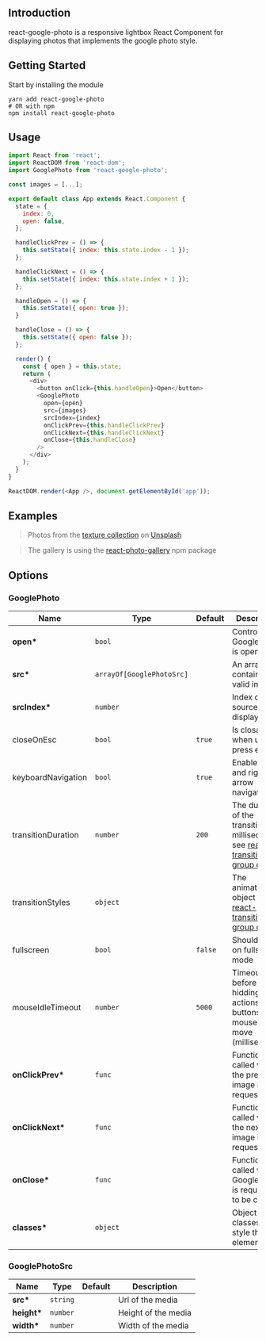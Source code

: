 ## Introduction

react-google-photo is a responsive lightbox React Component for displaying photos that implements the google photo style.

## Getting Started

Start by installing the module

```
yarn add react-google-photo
# OR with npm
npm install react-google-photo
```

## Usage

```javascript
import React from 'react';
import ReactDOM from 'react-dom';
import GooglePhoto from 'react-google-photo';

const images = [...];

export default class App extends React.Component {
  state = {
    index: 0,
    open: false,
  };

  handleClickPrev = () => {
    this.setState({ index: this.state.index - 1 });
  };

  handleClickNext = () => {
    this.setState({ index: this.state.index + 1 });
  };

  handleOpen = () => {
    this.setState({ open: true });
  }

  handleClose = () => {
    this.setState({ open: false });
  };

  render() {
    const { open } = this.state;
    return (
      <div>
        <button onClick={this.handleOpen}>Open</button>
        <GooglePhoto
          open={open}
          src={images}
          srcIndex={index}
          onClickPrev={this.handleClickPrev}
          onClickNext={this.handleClickNext}
          onClose={this.handleClose}
        />
      </div>
    );
  }
}

ReactDOM.render(<App />, document.getElementById('app'));
```

## Examples

> Photos from the [texture collection](https://unsplash.com/collections/589374/textures) on [Unsplash](https://unsplash.com/)

> The gallery is using the [react-photo-gallery](https://www.npmjs.com/package/react-photo-gallery) npm package

<example-basic></example-basic>

## Options

[comment]: <> (--begin-insert-props--)

### GooglePhoto

| Name               | Type                      | Default | Description                                                                                                                                                   |
| ------------------ | ------------------------- | ------- | ------------------------------------------------------------------------------------------------------------------------------------------------------------- |
| **open\***         | `bool`                    |         | Control if GooglePhoto is open or not                                                                                                                         |
| **src\***          | `arrayOf[GooglePhotoSrc]` |         | An array containing valid images                                                                                                                              |
| **srcIndex\***     | `number`                  |         | Index of source to display                                                                                                                                    |
| closeOnEsc         | `bool`                    | `true`  | Is closable when user press esc key                                                                                                                           |
| keyboardNavigation | `bool`                    | `true`  | Enable left and right arrow navigation                                                                                                                        |
| transitionDuration | `number`                  | `200`   | The duration of the transition, in milliseconds see [react-transition-group docs](https://reactcommunity.org/react-transition-group/#Transition-prop-timeout) |
| transitionStyles   | `object`                  |         | The animation object see [react-transition-group docs](https://reactcommunity.org/react-transition-group/#Transition)                                         |
| fullscreen         | `bool`                    | `false` | Should open on fullscreen mode                                                                                                                                |
| mouseIdleTimeout   | `number`                  | `5000`  | Timeout before hidding the actions buttons when mouse do not move (milliseconds)                                                                              |
| **onClickPrev\***  | `func`                    |         | Function called when the previous image is requested                                                                                                          |
| **onClickNext\***  | `func`                    |         | Function called when the next image is requested                                                                                                              |
| **onClose\***      | `func`                    |         | Function called when GooglePhoto is requested to be closed                                                                                                    |
| **classes\***      | `object`                  |         | Object of classes to style the element                                                                                                                        |

### GooglePhotoSrc

| Name         | Type     | Default | Description         |
| ------------ | -------- | ------- | ------------------- |
| **src\***    | `string` |         | Url of the media    |
| **height\*** | `number` |         | Height of the media |
| **width\***  | `number` |         | Width of the media  |

[comment]: <> (--end-insert-props--)
